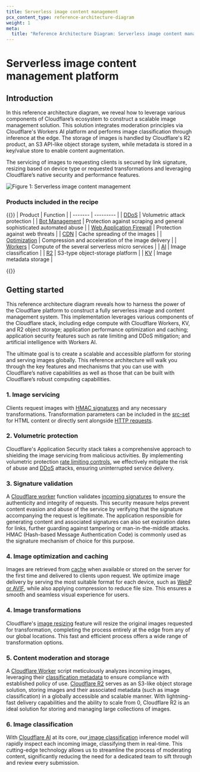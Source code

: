```yaml
---
title: Serverless image content management
pcx_content_type: reference-architecture-diagram
weight: 1
meta:
  title: "Reference Architecture Diagram: Serverless image content management"
---
```


# Serverless image content management platform
## Introduction

In this reference architecture diagram, we reveal how to leverage various components of Cloudflare’s ecosystem to construct a scalable image management solution. This solution integrates moderation principles via Cloudflare's Workers AI platform and performs image classification through inference at the edge. The storage of images is handled by Cloudflare's R2 product, an S3 API-like object storage system, while metadata is stored in a key/value store to enable content augmentation. 

The servicing of images to requesting clients is secured by link signature, resizing based on device type or requested transformations and leveraging Cloudflare’s native security and performance features.

![Figure 1: Serverless image content management](/images/reference-architecture/serverless_image_content_management/diagram.svg "Figure 1: Serverless image content management reference architecture diagram")

### Products included in the recipe
{{<table-wrap>}}
| Product | Function |
| -------  | --------- |
| [DDoS](https://www.cloudflare.com/application-services/products/bot-management/) | Volumetric attack protection |
| [Bot Management](https://www.cloudflare.com/ddos/) | Protection against scraping and general sophisticated automated abuse |
| [Web Application Firewall](https://www.cloudflare.com/application-services/products/waf/) | Protection against web threats |
| [CDN](https://www.cloudflare.com/application-services/products/cdn/) | Cache spreading of the images | 
| [Optimization](https://www.cloudflare.com/application-services/products/website-optimization/) | Compression and acceleration of the image delivery |
| [Workers](https://workers.cloudflare.com/) | Compute of the several serverless micro services |
| [AI](https://ai.cloudflare.com/) | Image classification | 
| [R2](https://www.cloudflare.com/developer-platform/r2/) | S3-type object-storage platform |
| [KV](/kv/) | Image metadata storage |


{{</table-wrap>}}

## Getting started

This reference architecture diagram reveals how to harness the power of the Cloudflare platform to construct a fully serverless image and content management system. This implementation leverages various components of the Cloudflare stack, including edge compute with Cloudflare Workers, KV, and R2 object storage; application performance optimization and caching; application security features such as rate limiting and DDoS mitigation; and artificial intelligence with Workers AI.

The ultimate goal is to create a scalable and accessible platform for storing and serving images globally. This reference architecture will walk you through the key features and mechanisms that you can use with Cloudflare’s native capabilities as well as those that can be built with Cloudflare’s robust computing capabilities.


### 1. Image servicing

Clients request images with [HMAC signatures](/workers/examples/signing-requests/) and any necessary transformations. Transformation parameters can be included in the [src-set](/images/transform-images/make-responsive-images/#srcset-for-high-dpi-displays) for HTML content or directly sent alongside [HTTP requests](/images/transform-images/transform-via-url/).

### 2. Volumetric protection

Cloudflare's Application Security stack takes a comprehensive approach to shielding the image servicing from malicious activities. By implementing volumetric protection [rate limiting controls](/waf/rate-limiting-rules/), we effectively mitigate the risk of abuse and [DDoS](/ddos-protection/) attacks, ensuring uninterrupted service delivery.

### 3. Signature validation

A [Cloudflare worker](/workers/) function validates [incoming signatures](/workers/examples/signing-requests/) to ensure the authenticity and integrity of requests. This security measure helps prevent content evasion and abuse of the service by verifying that the signature accompanying the request is legitimate. The application responsible for generating content and associated signatures can also set expiration dates for links, further guarding against tampering or man-in-the-middle attacks. HMAC (Hash-based Message Authentication Code) is commonly used as the signature mechanism of choice for this purpose.

### 4. Image optimization and caching

Images are retrieved from [cache](/cache/) when available or stored on the server for the first time and delivered to clients upon request. We optimize image delivery by serving the most suitable format for each device, such as [WebP or AVIF](/images/polish/), while also applying compression to reduce file size. This ensures a smooth and seamless visual experience for users.

### 4. Image transformations

Cloudflare's [image resizing](/images/) feature will resize the original images requested for transformation, completing the process entirely at the edge from any of our global locations. This fast and efficient process offers a wide range of transformation options.

### 5. Content moderation and storage

A [Cloudflare Worker](/workers/) script meticulously analyzes incoming images, leveraging their [classification metadata](/workers-ai/models/) to ensure compliance with established policy of use. [Cloudflare R2](/r2/) serves as an S3-like object storage solution, storing images and their associated metadata (such as image classification) in a globally accessible and scalable manner. With lightning-fast delivery capabilities and the ability to scale from 0, Cloudflare R2 is an ideal solution for storing and managing large collections of images.

### 6. Image classification
With [Cloudflare AI](https://ai.cloudflare.com/) at its core, our[ image classification](/workers-ai/models/#image-classification) inference model will rapidly inspect each incoming image, classifying them in real-time. This cutting-edge technology allows us to streamline the process of moderating content, significantly reducing the need for a dedicated team to sift through and review every submission.
